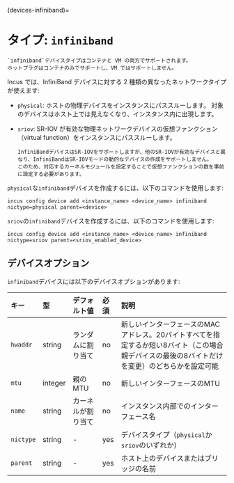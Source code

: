 (devices-infiniband)=
# タイプ: `infiniband`

```{note}
`infiniband`デバイスタイプはコンテナと VM の両方でサポートされます。
ホットプラグはコンテナのみでサポートし、VM ではサポートしません。
```

Incus では、InfiniBand デバイスに対する 2 種類の異なったネットワークタイプが使えます:

- `physical`: ホストの物理デバイスをインスタンスにパススルーします。
  対象のデバイスはホスト上では見えなくなり、インスタンス内に出現します。
- `sriov`: SR-IOV が有効な物理ネットワークデバイスの仮想ファンクション（virtual function）をインスタンスにパススルーします。

  ```{note}
  InfiniBandデバイスはSR-IOVをサポートしますが、他のSR-IOVが有効なデバイスと異なり、InfiniBandはSR-IOVモードの動的なデバイスの作成をサポートしません。
  このため、対応するカーネルモジュールを設定することで仮想ファンクションの数を事前に設定する必要があります。
  ```

`physical`な`infiniband`デバイスを作成するには、以下のコマンドを使用します:

    incus config device add <instance_name> <device_name> infiniband nictype=physical parent=<device>

`sriov`の`infiniband`デバイスを作成するには、以下のコマンドを使用します:

    incus config device add <instance_name> <device_name> infiniband nictype=sriov parent=<sriov_enabled_device>

## デバイスオプション

`infiniband`デバイスには以下のデバイスオプションがあります:

キー      | 型      | デフォルト値       | 必須 | 説明
:--       | :--     | :--                | :--  | :--
`hwaddr`  | string  | ランダムに割り当て | no   | 新しいインターフェースのMACアドレス。20バイトすべてを指定するか短い8バイト（この場合親デバイスの最後の8バイトだけを変更）のどちらかを設定可能
`mtu`     | integer | 親の MTU           | no   | 新しいインターフェースのMTU
`name`    | string  | カーネルが割り当て | no   | インスタンス内部でのインターフェース名
`nictype` | string  | -                  | yes  | デバイスタイプ（`physical`か`sriov`のいずれか）
`parent`  | string  | -                  | yes  | ホスト上のデバイスまたはブリッジの名前
